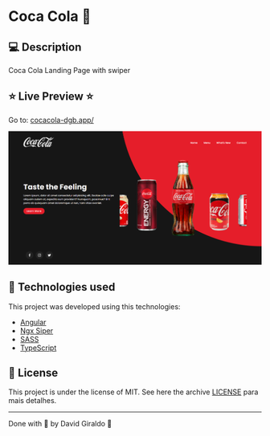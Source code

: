 # Coca Cola :rocket:

## :computer: Description

Coca Cola Landing Page with swiper 

## :star: Live Preview :star:

Go to: [cocacola-dgb.app/](https://cocacola-dgb.netlify.app/)

![alt text](https://github.com/dagibu301/cocacola/blob/master/src/assets/cocacola.png?raw=true)

## :rocket: Technologies used
This project was developed using this technologies:
- [Angular](https://angular.io/)
- [Ngx Siper](https://www.npmjs.com/package/ngx-swiper-wrapper)
- [SASS](https://sass-lang.com/)
- [TypeScript](https://www.typescriptlang.org/)

## :memo: License

This project is under the license of MIT. See here the archive [LICENSE](LICENSE.md) para mais detalhes.

---

Done with :purple_heart: by David Giraldo :wave: